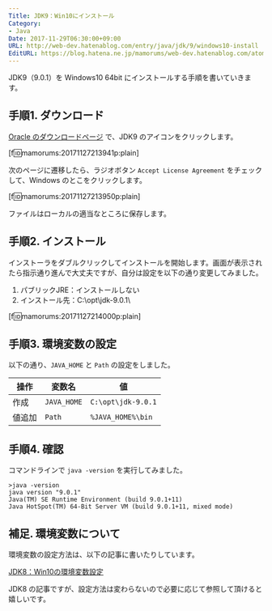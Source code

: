 ```yaml
---
Title: JDK9：Win10にインストール
Category:
- Java
Date: 2017-11-29T06:30:00+09:00
URL: http://web-dev.hatenablog.com/entry/java/jdk/9/windows10-install
EditURL: https://blog.hatena.ne.jp/mamorums/web-dev.hatenablog.com/atom/entry/8599973812321647660
---
```


JDK9（9.0.1）を Windows10 64bit にインストールする手順を書いていきます。

## 手順1. ダウンロード
[Oracle のダウンロードページ](http://www.oracle.com/technetwork/java/javase/downloads/index.html) で、JDK9 のアイコンをクリックします。

[f:id:mamorums:20171127213941p:plain]

次のページに遷移したら、ラジオボタン `Accept License Agreement` をチェックして、Windows のとこをクリックします。

[f:id:mamorums:20171127213950p:plain]

ファイルはローカルの適当なところに保存します。


## 手順2. インストール
インストーラをダブルクリックしてインストールを開始します。画面が表示されたら指示通り進んで大丈夫ですが、自分は設定を以下の通り変更してみました。

1. パブリックJRE：インストールしない
2. インストール先：C:\opt\jdk-9.0.1\

[f:id:mamorums:20171127214000p:plain]


## 手順3. 環境変数の設定
以下の通り、`JAVA_HOME` と `Path` の設定をしました。

| 操作    | 変数名             | 値                   |
|--------|------------------|------------------|
| 作成    | `JAVA_HOME` | `C:\opt\jdk-9.0.1` |
| 値追加 | `Path`       | `%JAVA_HOME%\bin` |


## 手順4. 確認
コマンドラインで `java -version` を実行してみました。

```
>java -version
java version "9.0.1"
Java(TM) SE Runtime Environment (build 9.0.1+11)
Java HotSpot(TM) 64-Bit Server VM (build 9.0.1+11, mixed mode)
```


## 補足. 環境変数について
環境変数の設定方法は、以下の記事に書いたりしています。

[JDK8：Win10の環境変数設定](/entry/java/jdk/8/windows10-env-variables)

JDK8 の記事ですが、設定方法は変わらないので必要に応じて参照して頂けると嬉しいです。
